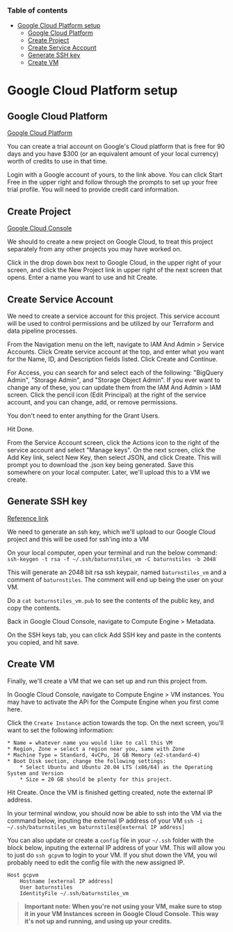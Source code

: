 ### Table of contents
- [Google Cloud Platform setup](#google-cloud-platform-setup)
    - [Google Cloud Platform](#google-cloud-platform)
    - [Create Project](#create-project)
    - [Create Service Account](#create-service-account)
    - [Generate SSH key](#generate-ssh-key)
    - [Create VM](#create-vm)

# Google Cloud Platform setup

## Google Cloud Platform

[Google Cloud Platform](https://cloud.google.com/)

You can create a trial account on Google's Cloud platform that is free for 90 days and you have $300 (or an equivalent amount of your local currency) worth of credits to use in that time.

Login with a Google account of yours, to the link above.  You can click Start Free in the upper right and follow through the prompts to set up your free trial profile.  You will need to provide credit card information.

## Create Project

[Google Cloud Console](https://console.cloud.google.com/)

We should to create a new project on Google Cloud, to treat this project separately from any other projects you may have worked on. 

Click in the drop down box next to Google Cloud, in the upper right of your screen, and click the New Project link in upper right of the next screen that opens.  Enter a name you want to use and hit Create.

## Create Service Account

We need to create a service account for this project.  This service account will be used to control permissions and be utilized by our Terraform and data pipeline processes.

From the Navigation menu on the left, navigate to IAM And Admin > Service Accounts.  Click Create service account at the top, and enter what you want for the Name, ID, and Description fields listed.  Click Create and Continue.

For Access, you can search for and select each of the following: "BigQuery Admin", "Storage Admin", and "Storage Object Admin".  If you ever want to change any of these, you can update them from the IAM And Admin > IAM screen.  Click the pencil icon (Edit Principal) at the right of the service account, and you can change, add, or remove permissions.

You don't need to enter anything for the Grant Users.

Hit Done.

From the Service Account screen, click the Actions icon to the right of the service account and select "Manage keys".  On the next screen, click the Add Key link, select New Key, then select JSON, and click Create.  This will prompt you to download the .json key being generated.  Save this somewhere on your local computer.  Later, we'll upload this to a VM we create.

## Generate SSH key

[Reference link](https://cloud.google.com/compute/docs/connect/create-ssh-keys)

We need to generate an ssh key, which we'll upload to our Google Cloud project and this will be used for ssh'ing into a VM

On your local computer, open your terminal and run the below command:
`ssh-keygen -t rsa -f ~/.ssh/baturnstiles_vm -C baturnstiles -b 2048`

This will generate an 2048 bit rsa ssh keypair, named `baturnstiles_vm` and a comment of `baturnstiles`.  The comment will end up being the user on your VM.

Do a `cat baturnstiles_vm.pub` to see the contents of the public key, and copy the contents.

Back in Google Cloud Console, navigate to Compute Engine > Metadata.

On the SSH keys tab, you can click Add SSH key and paste in the contents you copied, and hit save.

## Create VM

Finally, we'll create a VM that we can set up and run this project from.

In Google Cloud Console, navigate to Compute Engine > VM instances.  You may have to activate the APi for the Compute Engine when you first come here.

Click the `Create Instance` action towards the top.  On the next screen, you'll want to set the following information:

    * Name = whatever name you would like to call this VM
    * Region, Zone = select a region near you, same with Zone
    * Machine Type = Standard, 4vCPu, 16 GB Memory (e2-standard-4)
    * Boot Disk section, change the following settings:
        * Select Ubuntu and Ubuntu 20.04 LTS (x86/64) as the Operating System and Version
        * Size = 20 GB should be plenty for this project.

Hit Create.  Once the VM is finished getting created, note the external IP address.

In your terminal window, you should now be able to ssh into the VM via the command below, inputing the external IP address of your VM
`ssh -i ~/.ssh/baturnstiles_vm baturnstiles@[external IP address]`

You can also update or create a `config` file in your `~/.ssh` folder with the block below, inputing the external IP address of your VM.  This will allow you to just do `ssh gcpvm` to login to your VM. If you shut down the VM, you wil probably need to edit the config file with the new assigned IP.
```
Host gcpvm
    Hostname [external IP address]
    User baturnstiles
    IdentityFile ~/.ssh/baturnstiles_vm
```

> **Important note: When you're not using your VM, make sure to stop it in your VM Instances screen in Google Cloud Console.  This way it's not up and running, and using up your credits.**
